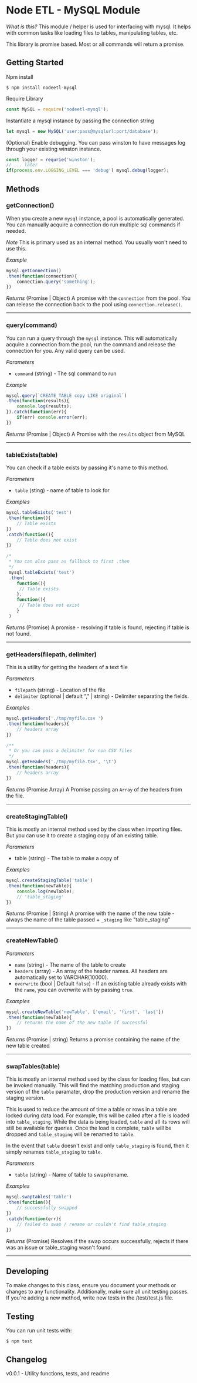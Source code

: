 # Node ETL - MySQL Module

*What is this?* 
This module / helper is used for interfacing with mysql. It helps with common tasks like loading files to tables, manipulating tables, etc.

This library is promise based. Most or all commands will return a promise.

## Getting Started

Npm install
```
$ npm install nodeetl-mysql
```

Require Library
```javascript
const MySQL = require('nodeetl-mysql');
```

Instantiate a mysql instance by passing the connection string
```javascript
let mysql = new MySQL('user:pass@mysqlurl:port/database');
```

(Optional) Enable debugging. You can pass winston to have messages log through your existing winston instance.
```javascript
const logger = requrie('winston');
// ... later
if(process.env.LOGGING_LEVEL === 'debug') mysql.debug(logger);
```

## Methods

### getConnection()
When you create a new `mysql` instance, a pool is automatically generated. You can manually acquire a connection do run multiple sql commands if needed.

_Note_ This is primary used as an internal method. You usually won't need to use this.

*Example*
```javascript
mysql.getConnection()
.then(function(connection){
    connection.query('something');
})
```

*Returns* (Promise | Object)
A promise with the `connection` from the pool. You can release the connection back to the pool using `connection.release()`.

---

### query(command)
You can run a query through the `mysql` instance. This will automatically acquire a connection from the pool, run the command and release the connection for you. Any valid query can be used.

*Parameters*
* `command` (string) - The sql command to run

*Example*
```javascript
mysql.query(`CREATE TABLE copy LIKE original`)
.then(function(results){
    console.log(results);
}).catch(function(err){
    if(err) console.error(err);
})
```

*Returns* (Promise | Object)
A Promise with the `results` object from MySQL

---

### tableExists(table)
You can check if a table exists by passing it's name to this method.

*Parameters*
* `table` (sting) - name of table to look for

*Examples*
```javascript
mysql.tableExists('test')
.then(function(){
    // Table exists
})
.catch(function(){
    // Table does not exist
})

/*
 * You can also pass as fallback to first .then
 */
 mysql.tableExists('test')
 .then(
    function(){
     // Table exists
    }, 
    function(){
     // Table does not exist
    }
 )
```

*Returns* (Promise)
A promise - resolving if table is found, rejecting if table is not found.

---

### getHeaders(filepath, delimiter)
This is a utility for getting the headers of a text file

*Parameters*
* `filepath` (string) - Location of the file
* `delimiter` (optional | default "," | string) - Delimiter separating the fields. 

*Examples*
```javascript
mysql.getHeaders('./tmp/myfile.csv ')
.then(function(headers){
    // headers array
})

/**
 * Or you can pass a delimiter for non CSV files
 */
mysql.getHeaders('./tmp/myfile.tsv', '\t')
.then(function(headers){
    // headers array
})
```

*Returns* (Promise Array)
A Promise passing an `Array` of the headers from the file.

---

### createStagingTable()
This is mostly an internal method used by the class when importing files. But you can use it to create a staging copy of an existing table.

*Parameters*
* table (string) - The table to make a copy of

*Examples*
```javascript
mysql.createStagingTable('table')
.then(function(newTable){
    console.log(newTable);
    // 'table_staging'
})
```

*Returns* (Promise | String)
A promise with the name of the new table - always the name of the table passed + `_staging` like "table_staging"

---

### createNewTable()

*Parameters*
* `name` (string) - The name of the table to create
* `headers` (array) - An array of the header names. All headers are automatically set to VARCHAR(10000).
* `overwrite` (bool | Default `false`) - If an existing table already exists with the `name`, you can overwrite with by passing `true`.

*Examples*
```javascript
mysql.createNewTable('newTable', ['email', 'first', 'last'])
.then(function(newTable){
    // returns the name of the new table if successful
})
```

*Returns* (Promise | string)
Returns a promise containing the name of the new table created

---

### swapTables(table)
This is mostly an internal method used by the class for loading files, but can be invoked manually. This will find the matching production and staging version of the `table` paramater, drop the production version and rename the staging version.

This is used to reduce the amount of time a table or rows in a table are locked during data load. For example, this will be called after a file is loaded into `table_staging`. While the data is being loaded, `table` and all its rows will still be available for queries. Once the load is complete, `table` will be dropped and `table_staging` will be renamed to `table`.

In the event that `table` doesn't exist and only `table_staging` is found, then it simply renames `table_staging` to `table`.

*Parameters*
* `table` (string) - Name of table to swap/rename.

*Examples*
```javascript
mysql.swaptables('table')
.then(function(){
    // successfully swapped
})
.catch(function(err){
    // failed to swap / rename or couldn't find table_staging
})
```

*Returns* (Promise)
Resolves if the swap occurs successfully, rejects if there was an issue or table_staging wasn't found.

---

## Developing
To make changes to this class, ensure you document your methods or changes to any functionality. Additionally, make sure all unit testing passes. If you're adding a new method, write new tests in the /test/test.js file.

## Testing
You can run unit tests with:

```
$ npm test
```

## Changelog
v0.0.1 - Utility functions, tests, and readme